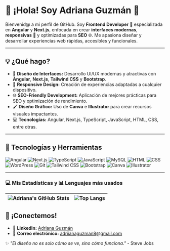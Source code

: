 # 🌟 ¡Hola! Soy Adriana Guzmán 👋

Bienvenid@ a mi perfil de GitHub. Soy **Frontend Developer** 🚀 especializada en **Angular** y **Next.js**, enfocada en crear **interfaces modernas**, **responsivas** 📱 y optimizadas para **SEO** 🌐. Me apasiona diseñar y desarrollar experiencias web rápidas, accesibles y funcionales.

---

## 💡 ¿Qué hago?  
- 🎨 **Diseño de Interfaces:** Desarrollo UI/UX modernas y atractivas con **Angular**, **Next.js**, **Tailwind CSS** y **Bootstrap**.  
- 📱 **Responsive Design:** Creación de experiencias adaptadas a cualquier dispositivo.  
- 🌐 **SEO-Friendly Development:** Aplicación de mejores prácticas para SEO y optimización de rendimiento.  
- 🖌️ **Diseño Gráfico:** Uso de **Canva** e **Illustrator** para crear recursos visuales impactantes.  
- 💻 **Tecnologías:** Angular, Next.js, TypeScript, JavaScript, HTML, CSS, entre otras.

---

## 🔧 Tecnologías y Herramientas  
![Angular](https://img.shields.io/badge/-Angular-DD0031?style=flat-square&logo=angular&logoColor=white) 
![Next.js](https://img.shields.io/badge/-Next.js-000000?style=flat-square&logo=next.js&logoColor=white) 
![TypeScript](https://img.shields.io/badge/-TypeScript-3178C6?style=flat-square&logo=typescript&logoColor=white) 
![JavaScript](https://img.shields.io/badge/-JavaScript-F7DF1E?style=flat-square&logo=javascript&logoColor=black) 
![MySQL](https://img.shields.io/badge/MySQL-4479A1?style=flat&logo=mysql&logoColor=white)
![HTML](https://img.shields.io/badge/-HTML-E34F26?style=flat-square&logo=html5&logoColor=white) 
![CSS](https://img.shields.io/badge/-CSS-1572B6?style=flat-square&logo=css3&logoColor=white) 
![WordPress](https://img.shields.io/badge/WordPress-21759B?style=flat&logo=wordpress&logoColor=white)
![Git](https://img.shields.io/badge/-Git-F05032?style=flat-square&logo=git&logoColor=white) 
![Tailwind CSS](https://img.shields.io/badge/-Tailwind%20CSS-38B2AC?style=flat-square&logo=tailwind-css&logoColor=white) 
![Bootstrap](https://img.shields.io/badge/-Bootstrap-7952B3?style=flat-square&logo=bootstrap&logoColor=white) 
![Canva](https://img.shields.io/badge/-Canva-00C4CC?style=flat-square&logo=canva&logoColor=white) 
![Illustrator](https://img.shields.io/badge/-Illustrator-FF9A00?style=flat-square&logo=adobe-illustrator&logoColor=white)


---

### 💻 Mis Estadísticas y 📊 Lenguajes más usados

| ![Adriana's GitHub Stats](https://github-readme-stats.vercel.app/api?username=adrianahzm&show_icons=true&theme=tokyonight&hide_title=true) | ![Top Langs](https://github-readme-stats.vercel.app/api/top-langs/?username=adrianahzm&layout=compact&theme=tokyonight) |
| ------------------------------------------------------------ | ------------------------------------------------------------ |


## 💌 ¡Conectemos!  
- 💼 **LinkedIn:** [Adriana Guzmán](https://www.linkedin.com/in/adrianagzm)
- 📧 **Correo electrónico:** [adriianaguzman8@gmail.com](mailto:adriianaguzman8@gmail.com)


✨ _"El diseño no es solo cómo se ve, sino cómo funciona."_ - Steve Jobs

<!--
**adrianahzm/adrianahzm** is a ✨ _special_ ✨ repository because its `README.md` (this file) appears on your GitHub profile.

Here are some ideas to get you started:

- 🔭 I’m currently working on ...
- 🌱 I’m currently learning ...
- 👯 I’m looking to collaborate on ...
- 🤔 I’m looking for help with ...
- 💬 Ask me about ...
- 📫 How to reach me: ...
- 😄 Pronouns: ...
- ⚡ Fun fact: ...
-->
